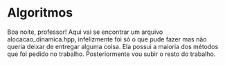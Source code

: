 # Algoritmos

Boa noite, professor! 
Aqui vai se encontrar um arquivo alocacao_dinamica.hpp, infelizmente foi só o que pude fazer mas não queria deixar de entregar alguma coisa. Ela possui a maioria dos métodos que foi pedido no trabalho. Posteriormente vou subir o resto do trabalho.
